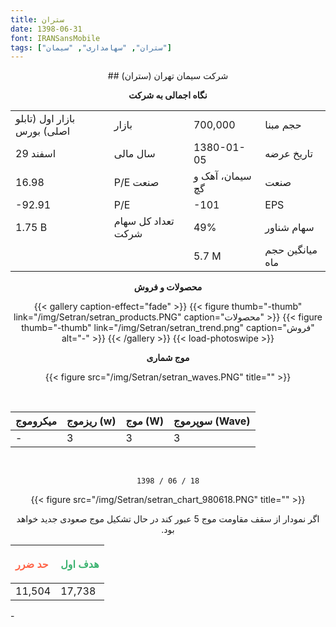 ```yaml
---
title: ستران
date: 1398-06-31
font: IRANSansMobile
tags: ["ستران", "سهامداری", "سیمان"]
---
```


<div align="center">
## شرکت سیمان تهران (ستران)

**نگاه اجمالی به شرکت**

|  |  |  |  |
| :------ |:--- |:--- |:--- |
| بازار اول (تابلو اصلی) بورس | بازار | 700,000 | حجم مبنا |
| 29  اسفند | سال مالی | 1380-01-05 | تاریخ عرضه |
| 16.98 | P/E صنعت | سیمان، آهک و گچ | صنعت |
| -92.91 | P/E| -101 | EPS|
| 1.75 B| تعداد کل سهام شرکت |  49% | سهام شناور |
|  |  |  5.7 M | میانگین حجم ماه |

**محصولات و فروش**

{{< gallery caption-effect="fade" >}}
  {{< figure thumb="-thumb" link="/img/Setran/setran_products.PNG" caption="محصولات" >}}
  {{< figure thumb="-thumb" link="/img/Setran/setran_trend.png" caption="فروش" alt="-" >}}
{{< /gallery >}}
{{< load-photoswipe >}}

**موج شماری**

{{< figure src="/img/Setran/setran_waves.PNG" title="" >}}

<br/>

| میکروموج |ریزموج (w)  | موج (W) | سوپرموج (Wave) |
| :------ |:--- |:--- |:--- |
| - | 3 | 3 | 3 |

<br/>


```
1398 / 06 / 18
```

{{< figure src="/img/Setran/setran_chart_980618.PNG" title="" >}}

<p dir="rtl">
اگر نمودار از سقف مقاومت موج 5 عبور کند در حال تشکیل موج صعودی جدید خواهد بود.

</p>

|<p style="color:Tomato;">حد ضرر</p> | <p style="color:MediumSeaGreen;">هدف اول</p> |
| :------ |:--- |
| 11,504 | 17,738|

</div>
-
